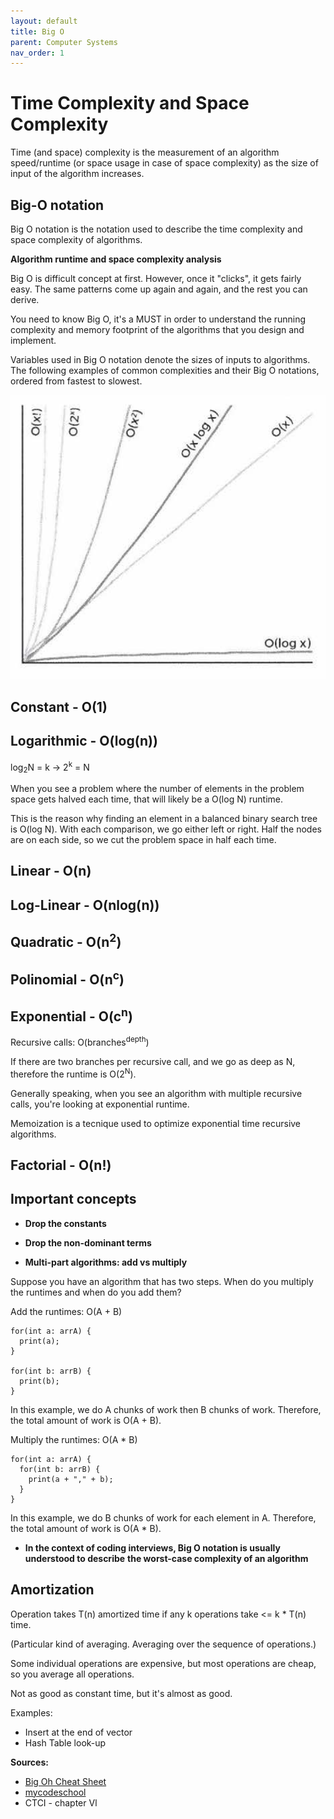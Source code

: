 ```yaml
---
layout: default
title: Big O
parent: Computer Systems
nav_order: 1
---
```


# Time Complexity and Space Complexity

Time (and space) complexity is the measurement of an algorithm speed/runtime (or space usage in case of
space complexity) as the size of input of the algorithm increases. 

## Big-O notation

Big O notation is the notation used to describe the time complexity and space complexity of algorithms.

**Algorithm runtime and space complexity analysis**

Big O is difficult concept at first. However, once it "clicks", it gets fairly easy. The same
patterns come up again and again, and the rest you can derive.

You need to know Big O, it's a MUST in order to understand the running complexity and
memory footprint of the algorithms that you design and implement.

Variables used in Big O notation denote the sizes of inputs to algorithms. The following examples of
common complexities and their Big O notations, ordered from fastest to slowest.

![big_o](../../assets/img/big_o.png)

## Constant - O(1)

## Logarithmic - O(log(n))

log<sub>2</sub>N = k -> 2<sup>k</sup> = N

When you see a problem where the number of elements in the problem space gets halved each time, that will likely
be a O(log N) runtime.

This is the reason why finding an element in a balanced binary search tree is O(log N). With each comparison, we
go either left or right. Half the nodes are on each side, so we cut the problem space in half each time.

## Linear - O(n)

## Log-Linear - O(nlog(n))

## Quadratic - O(n<sup>2</sup>)

## Polinomial - O(n<sup>c</sup>)

## Exponential - O(c<sup>n</sup>)

Recursive calls: O(branches<sup>depth</sup>)

If there are two branches per recursive call, and we go as deep as N, therefore the runtime is O(2<sup>N</sup>).

Generally speaking, when you see an algorithm with multiple recursive calls, you're looking at exponential runtime.

Memoization is a tecnique used to optimize exponential time recursive algorithms.

## Factorial - O(n!)

## Important concepts

- **Drop the constants**

- **Drop the non-dominant terms**

- **Multi-part algorithms: add vs multiply**

Suppose you have an algorithm that has two steps. When do you multiply the runtimes
and when do you add them?

Add the runtimes: O(A + B)

```
for(int a: arrA) {
  print(a);
}

for(int b: arrB) {
  print(b);
}
```

In this example, we do A chunks of work then B chunks of work. Therefore, the total
amount of work is O(A + B).

Multiply the runtimes: O(A * B)

```
for(int a: arrA) {
  for(int b: arrB) {
    print(a + "," + b);
  }
}
```

In this example, we do B chunks of work for each element in A. Therefore, the total
amount of work is O(A * B).

- **In the context of coding interviews, Big O notation is usually understood to describe**
**the worst-case complexity of an algorithm**

## Amortization

Operation takes T(n) amortized time if any k operations take <= k * T(n) time.

(Particular kind of averaging. Averaging over the sequence of
operations.)

Some individual operations are expensive, but most operations are
cheap, so you average all operations.

Not as good as constant time, but it's almost as good.

Examples:

* Insert at the end of vector
* Hash Table look-up

**Sources:**

- [Big Oh Cheat Sheet](https://www.bigocheatsheet.com/)
- [mycodeschool](https://www.youtube.com/watch?v=V42FBiohc6c&list=PL2_aWCzGMAwI9HK8YPVBjElbLbI3ufctn)
- CTCI - chapter Vl
